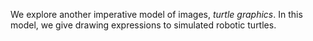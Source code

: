 We explore another imperative model of images, *turtle graphics*.
In this model, we give drawing expressions to simulated robotic turtles.

